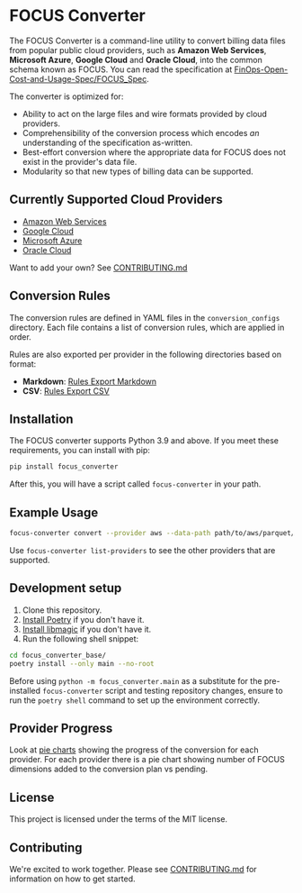 # FOCUS Converter

The FOCUS Converter is a command-line utility to convert billing data files from popular public cloud providers,
such as **Amazon Web Services**, **Microsoft Azure**, **Google Cloud** and **Oracle Cloud**, into the common
schema known as FOCUS. You can read the specification at [FinOps-Open-Cost-and-Usage-Spec/FOCUS_Spec].

The converter is optimized for:

* Ability to act on the large files and wire formats provided by cloud providers.
* Comprehensibility of the conversion process which encodes _an_ understanding of the specification as-written.
* Best-effort conversion where the appropriate data for FOCUS does not exist in the provider's data file.
* Modularity so that new types of billing data can be supported.

## Currently Supported Cloud Providers

* [Amazon Web Services]
* [Google Cloud]
* [Microsoft Azure]
* [Oracle Cloud]

Want to add your own? See [CONTRIBUTING.md]

## Conversion Rules

The conversion rules are defined in YAML files in the `conversion_configs` directory. Each file contains a list of
conversion rules, which are applied in order.

Rules are also exported per provider in the following directories based on format:

* **Markdown**: [Rules Export Markdown]
* **CSV**: [Rules Export CSV]

## Installation

The FOCUS converter supports Python 3.9 and above. If you meet these requirements, you can install with pip:

```sh
pip install focus_converter
```

After this, you will have a script called `focus-converter` in your path.

## Example Usage

```bash
focus-converter convert --provider aws --data-path path/to/aws/parquet/cur/ --data-format parquet --parquet-data-format dataset --export-path /tmp/output/
```

Use `focus-converter list-providers` to see the other providers that are supported.

## Development setup

1. Clone this repository.
2. [Install Poetry] if you don't have it.
3. [Install libmagic] if you don't have it.
4. Run the following shell snippet:

```sh
cd focus_converter_base/
poetry install --only main --no-root
```

Before using `python -m focus_converter.main` as a substitute for the pre-installed `focus-converter` script and testing
repository changes, ensure to run the `poetry shell` command to set up the environment correctly.

## Provider Progress

Look at [pie charts] showing the progress of the conversion for each provider. For each provider there is a pie chart showing number of FOCUS dimensions added to the conversion plan vs pending.

## License

This project is licensed under the terms of the MIT license.

## Contributing

We're excited to work together. Please see [CONTRIBUTING.md] for information on how to get started.

[CONTRIBUTING.md]: CONTRIBUTING.md

[Install Poetry]: https://python-poetry.org/docs/#installation

[Install libmagic]: https://formulae.brew.sh/formula/libmagic

[FinOps-Open-Cost-and-Usage-Spec/FOCUS_Spec]: https://github.com/FinOps-Open-Cost-and-Usage-Spec/FOCUS_Spec

[Amazon Web Services]: https://github.com/finopsfoundation/focus_converters/tree/master/focus_converter_base/focus_converter/conversion_configs/aws

[Google Cloud]: https://github.com/finopsfoundation/focus_converters/tree/master/focus_converter_base/focus_converter/conversion_configs/gcp

[Microsoft Azure]: https://github.com/finopsfoundation/focus_converters/tree/master/focus_converter_base/focus_converter/conversion_configs/azure

[Oracle Cloud]: https://github.com/finopsfoundation/focus_converters/tree/master/focus_converter_base/focus_converter/conversion_configs/oci

[Rules Export Markdown]: https://github.com/finopsfoundation/focus_converters/tree/master/conversion_rules_export/markdown

[Rules Export CSV]: https://github.com/finopsfoundation/focus_converters/tree/master/conversion_rules_export/csv

[pie charts]: https://github.com/finopsfoundation/focus_converters/tree/master/progress/README.md
